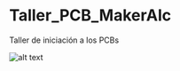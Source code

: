 # Taller_PCB_MakerAlc
Taller de iniciación a los PCBs

![alt text]([http://url/to/img.png](https://pbs.twimg.com/media/Eqfn1xMXMAADqFI?format=jpg&name=4096x4096))

